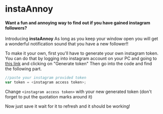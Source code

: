 # instaAnnoy
<h4>Want a fun and annoying way to find out if you have gained instagram followers?</h4>
Introducing <strong>instaAnnoy</strong>
As long as you keep your window open you will get a wonderful notification sound that you have a new follower!!

To make it your own, first you'll have to generate your own instagram token.
You can do that by logging into instagram account on your PC and going to [this link](http://instagram.pixelunion.net/) and clicking on "Generate token"
Then go into the code and find the following part.
```javascript
//paste your instagram provided token
var token = <instagram access token>;
```
Change ```<instagram access token>``` with your new generated token (don't forget to put the quotation marks around it)

Now just save it wait for it to refresh and it should be working!
